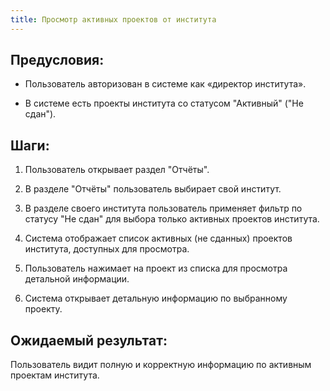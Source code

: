 ```yaml
---
title: Просмотр активных проектов от института
---
```


## Предусловия:

- Пользователь авторизован в системе как «директор института».

- В системе есть проекты института со статусом "Активный" ("Не сдан").

## Шаги:

1. Пользователь  открывает раздел "Отчёты".

2. В разделе "Отчёты" пользователь выбирает свой институт.

3. В разделе своего института пользователь применяет фильтр по статусу "Не сдан" для выбора только активных проектов института.

4. Система отображает список активных (не сданных) проектов института, доступных для просмотра.

5. Пользователь нажимает на проект из списка для просмотра детальной информации.

6. Система открывает детальную информацию по выбранному проекту.

## Ожидаемый результат:

Пользователь видит полную и корректную информацию по активным проектам института.

